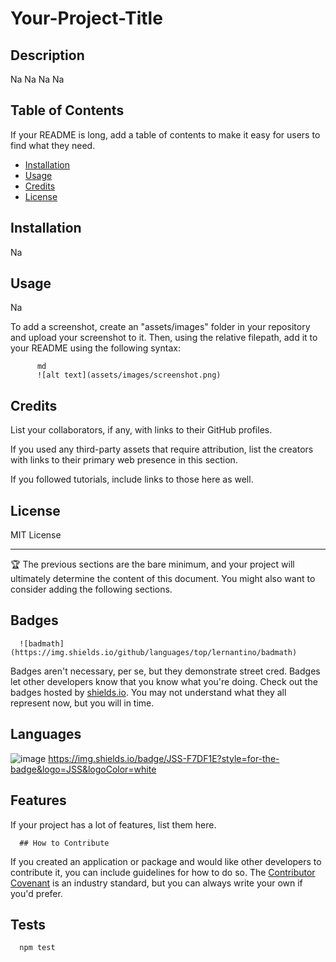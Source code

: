 
  # Your-Project-Title
      
  ## Description
      
  Na
  Na
  Na
  Na
      
  ## Table of Contents
      
  If your README is long, add a table of contents to make it easy for users to find what they need.
      
  - [Installation](#installation)
  - [Usage](#usage)
  - [Credits](#credits)
  - [License](#license)
      
  ## Installation
      
  Na
      
      
  ## Usage
      
  Na
      
      
  To add a screenshot, create an "assets/images" folder in your repository and upload your screenshot to it. Then, using the relative filepath, add it to your README using the following syntax:
      
          md
          ![alt text](assets/images/screenshot.png)
          
      
  ## Credits
      
  List your collaborators, if any, with links to their GitHub profiles.
      
  If you used any third-party assets that require attribution, list the creators with links to their primary web presence in this section.
      
  If you followed tutorials, include links to those here as well.
      
  ## License
      
  MIT License
      
      
  ---
      
  🏆 The previous sections are the bare minimum, and your project will ultimately determine the content of this document. You might also want to consider adding the following sections.
      
  ## Badges
      
      ![badmath](https://img.shields.io/github/languages/top/lernantino/badmath)
      
  Badges aren't necessary, per se, but they demonstrate street cred. Badges let other developers know that you know what you're doing. Check out the badges hosted by [shields.io](https://shields.io/). You may not understand what they all represent now, but you will in time.
      
  ## Languages 
      
      
  ![image]({BadgeURLHere})
      https://img.shields.io/badge/JSS-F7DF1E?style=for-the-badge&logo=JSS&logoColor=white
      
  ## Features
      
  If your project has a lot of features, list them here.
      
      ## How to Contribute
      
  If you created an application or package and would like other developers to contribute it, you can include guidelines for how to do so. The [Contributor Covenant](https://www.contributor-covenant.org/) is an industry standard, but you can always write your own if you'd prefer.
      
  ## Tests
      npm test

